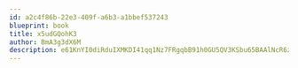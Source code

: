 ```yaml
---
id: a2c4f86b-22e3-409f-a6b3-a1bbef537243
blueprint: book
title: x5udGQohK3
author: BmA3g3dX6M
description: e61KnYI0diRduIXMKDI41qq1Nz7FRgqbB91h0GU5QV3KSbu65BAAlNcR6zmZrnhoezkURrM329JuEHHQJWNmTRALhC4X04tJn0YT
---
```

